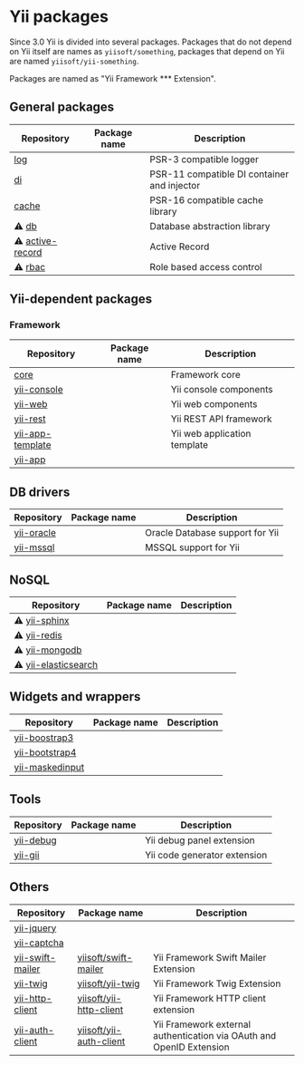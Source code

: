 # Yii packages

Since 3.0 Yii is divided into several packages. Packages that do not depend on Yii itself are names as `yiisoft/something`,
packages that depend on Yii are named `yiisoft/yii-something`.

Packages are named as "Yii Framework *** Extension".

## General packages

| Repository  | Package name  | Description  |
|---|---|---|
| [log](https://github.com/yiisoft/log) |   | PSR-3 compatible logger |
| [di](https://github.com/yiisoft/di) | | PSR-11 compatible DI container and injector |
| [cache](https://github.com/yiisoft/cache) | | PSR-16 compatible cache library |
| ⚠️ [db](https://github.com/yiisoft/db) | | Database abstraction library |
| ⚠️ [active-record](https://github.com/yiisoft/active-record) | | Active Record
| ⚠️ [rbac](https://github.com/yiisoft/rbac) | | Role based access control |

## Yii-dependent packages

### Framework

| Repository  | Package name  | Description  |
|---|---|---|
| [core](https://github.com/yiisoft/core) | | Framework core |
| [yii-console](https://github.com/yiisoft/yii-console) | | Yii console components |
| [yii-web](https://github.com/yiisoft/yii-web) | | Yii web components | 
| [yii-rest](https://github.com/yiisoft/yii-rest) | | Yii REST API framework |
| [yii-app-template](https://github.com/yiisoft/yii-app-template) | | Yii web application template |
| [yii-app](https://github.com/yiisoft/yii-app) |   |   |

## DB drivers

| Repository  | Package name  | Description  |
|---|---|---|
| [yii-oracle](https://github.com/yiisoft/yii-oracle) | | Oracle Database support for Yii |
| [yii-mssql](https://github.com/yiisoft/yii-mssql) | | MSSQL support for Yii |

## NoSQL

| Repository  | Package name  | Description  |
|---|---|---|
| ⚠️ [yii-sphinx](https://github.com/yiisoft/yii-sphinx)  |   |   |
| ⚠️ [yii-redis](https://github.com/yiisoft/yii-redis)  |   |   |
| ⚠️ [yii-mongodb](https://github.com/yiisoft/yii-mongodb) | | |
| ⚠️ [yii-elasticsearch](https://github.com/yiisoft/yii-elasticsearch) | | |

## Widgets and wrappers

| Repository  | Package name  | Description  |
|---|---|---|
| [yii-boostrap3](https://github.com/yiisoft/yii-bootstrap3) | | |
| [yii-bootstrap4](https://github.com/yiisoft/yii-bootstrap4) |  | |
| [yii-maskedinput](https://github.com/yiisoft/yii-maskedinput) | | |

## Tools

| Repository  | Package name  | Description  |
|---|---|---|
| [yii-debug](https://github.com/yiisoft/yii-debug) |   | Yii debug panel extension    |
| [yii-gii](https://github.com/yiisoft/yii-gii)     |   | Yii code generator extension |

## Others

| Repository  | Package name  | Description  |
|---|---|---|
| [yii-jquery](https://github.com/yiisoft/yii-jquery)  |   |   |
| [yii-captcha](https://github.com/yiisoft/yii-captcha)  |   |   |
| [yii-swift-mailer](https://github.com/yiisoft/yii-swift-mailer)  | [yiisoft/swift-mailer](https://packagist.org/packages/yiisoft/yii-swift-mailer)  | Yii Framework Swift Mailer Extension |
| [yii-twig](https://github.com/yiisoft/yii-twig) | [yiisoft/yii-twig](https://packagist.org/packages/yiisoft/yii-twig) | Yii Framework Twig Extension |
| [yii-http-client](https://github.com/yiisoft/yii-http-client) | [yiisoft/yii-http-client](https://packagist.org/packages/yiisoft/yii-http-client) | Yii Framework HTTP client extension |
| [yii-auth-client](https://github.com/yiisoft/yii-auth-client) | [yiisoft/yii-auth-client](https://packagist.org/packages/yiisoft/yii-auth-client) | Yii Framework external authentication via OAuth and OpenID Extension |
